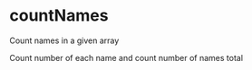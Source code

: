# countNames
Count names in a given array

Count number of each name and count number of names total
